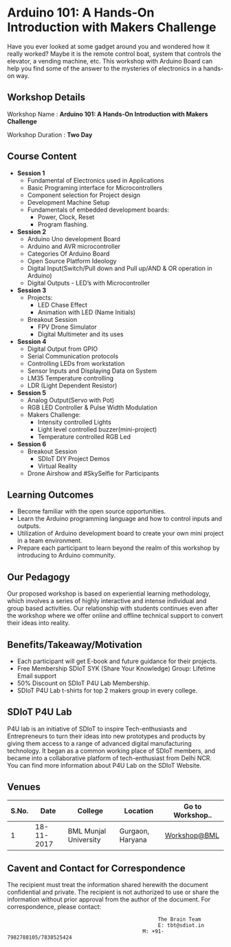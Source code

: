 # Arduino 101: A Hands-On Introduction with Makers Challenge
Have you ever looked at some gadget around you and wondered how it really worked? Maybe it is the remote control boat, system that controls the elevator, a vending machine, etc. This workshop with Arduino Board can help you find some of the answer to the mysteries of electronics in a hands-on way.
## Workshop Details
Workshop Name : **Arduino 101: A Hands-On Introduction with Makers Challenge**

Workshop Duration : **Two Day**
## Course Content
+ **Session 1**
  + Fundamental of Electronics used in Applications
  + Basic Programing interface for Microcontrollers
  + Component selection for Project design
  + Development Machine Setup
  + Fundamentals of embedded development boards:
    + Power, Clock, Reset
    + Program flashing.
+ **Session 2**
  + Arduino Uno development Board
  + Arduino and AVR microcontroller
  + Categories Of Arduino Board
  + Open Source Platform Ideology
  + Digital Input(Switch/Pull down and Pull up/AND & OR operation in Arduino)
  + Digital Outputs - LED’s with Microcontroller
+ **Session 3**
  + Projects:
    + LED Chase Effect
    + Animation with LED (Name Initials)
  + Breakout Session
    + FPV Drone Simulator
    + Digital Multimeter and its uses
+ **Session 4**
  + Digital Output from GPIO
  + Serial Communication protocols
  + Controlling LEDs from workstation
  + Sensor Inputs and Displaying Data on System
  + LM35 Temperature controlling
  + LDR (Light Dependent Resistor)
+ **Session 5**
  + Analog Output(Servo with Pot)
  + RGB LED Controller & Pulse Width Modulation
  + Makers Challenge:
    + Intensity controlled Lights
    + Light level controlled buzzer(mini-project)
    + Temperature controlled RGB Led
+ **Session 6**
  + Breakout Session
    + SDIoT DIY Project Demos
    + Virtual Reality
  + Drone Airshow and #SkySelfie for Participants
## Learning Outcomes
+ Become familiar with the open source opportunities.
+ Learn the Arduino programming language and how to control inputs and outputs.
+ Utilization of Arduino development board to create your own mini project in a team environment.
+ Prepare each participant to learn beyond the realm of this workshop by introducing to Arduino community.
## Our Pedagogy
Our proposed workshop is based on experiential learning methodology, which involves a series of highly interactive and intense individual and group based activities. Our relationship with students continues even after the workshop where we offer online and offline technical support to convert their ideas into reality.
## Benefits/Takeaway/Motivation
+ Each participant will get E-book and future guidance for their projects.
+ Free Membership SDIoT SYK (Share Your Knowledge) Group: Lifetime Email support
+ 50% Discount on SDIoT P4U Lab Membership.
+ SDIoT P4U Lab t-shirts for top 2 makers group in every college.
## SDIoT P4U Lab
P4U lab is an initiative of SDIoT to inspire Tech-enthusiasts and Entrepreneurs to turn their ideas into new prototypes and products by giving them access to a range of advanced digital manufacturing technology. It began as a common working place of SDIoT members, and became into a collaborative platform of tech-enthusiast from Delhi NCR. You can find more information about P4U Lab on the SDIoT Website.
## Venues
| S.No. | Date | College | Location | Go to Workshop.. |
| ---- | ---- | --- | --- | --- |
| 1 | 18-11-2017 | BML Munjal University | Gurgaon, Haryana  | [Workshop@BML](https://github.com/Team-SDIoT/SDIoT_Events/tree/master/Workshops/Arduino%20101-%20A%20Hands-On%20Introduction%20with%20Makers%20Challenge/BML) |
## Cavent and Contact for Correspondence
The recipient must treat the information shared herewith the document confidential and private. The recipient is not authorized to use or share the information without prior approval from the author of the document. For correspondence, please contact:
                                                     
                                                     The Brain Team
                                                     E: tbt@sdiot.in
                                                M: +91-7982788105/7838525424
  
  
  
  
  
  
